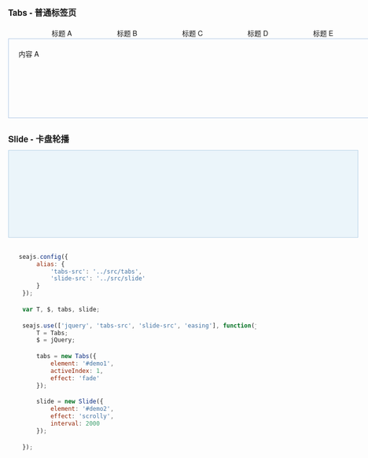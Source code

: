 <style>
    * {
        margin: 0;
        padding: 0;
    }

    body {
        padding: 20px 50px 50px;
        font: 14px/1.5 'Xin Gothic', 'PT Sans', 'Hiragino Sans GB', 'Helvetica Neue', Helvetica, Arial, sans-serif;
    }

    li {
        list-style: none;
    }

    li a {
        text-decoration: none;
    }

    h2 { margin: 30px 0 10px; font-size: 17px; }
    .loading { background: #EBF5FA url(assets/loading.gif) no-repeat 50% 50%; }

    p.code-switch { color: #09f; cursor: pointer; margin-top: 10px; }
    pre.code {
        color: #444;
        cursor: auto;
        border-left: 2px solid #7F96AA;
        margin-top: 5px;
        padding: 0 10px 20px 10px;
        font-size: 14px;
    }
</style>

<h2>Tabs - 普通标签页</h2>
<style>
    #demo1 { position: relative; width: 750px; padding-top: 29px; }
    #demo1 .ui-switchable-nav-test { position: absolute; left: 20px; margin-top: -29px; z-index: 99; }
    #demo1 .ui-switchable-nav-test li {
        float: left;
        width: 130px;
        height: 27px;
        line-height: 21px;
        text-align: center;
        background: url(assets/tabs-sprite.gif) no-repeat 0 6px;
        margin-right: 3px;
        padding-top: 8px;
        cursor: pointer;
    }
    #demo1 .ui-switchable-nav-test li.ui-switchable-active { background-position: 0 -40px; cursor: default; }
    #demo1 .ui-switchable-content-test {
        position: relative;
        height: 120px;
        padding: 20px;
        border: 1px solid #AEC7E5;
    }
</style>
<div id="demo1" class="section">
    <ul class="ui-switchable-nav-test" data-role="nav">
        <li data-role="trigger">标题 A</li>
        <li data-role="trigger">标题 B</li>
        <li data-role="trigger">标题 C</li>
        <li data-role="trigger">标题 D</li>
        <li data-role="trigger">标题 E</li>
    </ul>
    <div class="ui-switchable-content-test" data-role="content">
        <div>内容 A</div>
        <div style="display: none">内容 B</div>
        <div style="display: none">内容 C</div>
        <div style="display: none">内容 D</div>
        <div style="display: none">内容 E</div>
    </div>
</div>

<h2>Slide - 卡盘轮播</h2>
<style>
    #demo2 { position: relative; width: 710px; height: 176px; border: 1px solid #B6D1E6; overflow: hidden; }
    #demo2 .ui-switchable-nav { position: absolute; bottom: 5px; right: 5px; z-index: 99; }
    #demo2 .ui-switchable-nav li {
        float: left;
        width: 16px;
        height: 16px;
        line-height: 16px;
        margin-left: -1px;
        background-color: #FCF2CF;
        border: 1px solid #F47500;
        color: #D94B01;
        text-align: center;
        cursor: pointer;
    }
    #demo2 .ui-switchable-nav li.ui-switchable-active {
        width: 18px;
        height: 18px;
        line-height: 18px;
        margin-top: -1px;
        color: #FFF;
        background-color: #FFB442;
        font-weight: bold;
    }
    #demo2 .ui-switchable-content-test li { height: 176px; width: 710px; overflow: hidden; }
    /* for countdown plugin */
    #demo2 .ui-switchable-nav li,
    #demo2 .ui-switchable-trigger-content {
        position: relative;
    }
    #demo2 .ui-switchable-trigger-mask {
        position: absolute;
        right: 0;
        width: 18px;
        height: 18px;
        background-color: #FF9415;
        visibility: hidden
    }
    #demo2 .ui-switchable-active .ui-switchable-trigger-mask {
        visibility: visible
    }

    .hidden {
        display: none
    }

</style>
<div id="demo2" class="section loading" data-effect="fade" data-easing="easeOutStrong">
    <ol class="ui-switchable-content-test" data-role="content">
        <li><a href="http://fun.alipay.com/buy/index.htm?src=5buy03" target="_blank"><img alt="" src="https://i.alipayobjects.com/e/201205/2lOsygtTn7.jpg"/></a></li>
        <li class="hidden"><a target="_blank" href="http://fun.alipay.com/hkwhb/index.htm?_adType=aedacbacdeajaefcehdg"><img alt="" width="710" height="175" border="0" src="https://i.alipayobjects.com/e/201205/3H1Kii949r.jpg"/></a></li>
        <li class="hidden"><a target="_blank" href="http://fun.alipay.com/lvmama/index.htm"><img alt="" width="710" height="175" border="0" src="https://i.alipayobjects.com/e/201206/2muugwqegL.png"/></a></li>
        <li class="hidden"><a href="http://fun.alipay.com/sj/index.htm" target="_blank"><img alt="" src="https://i.alipayobjects.com/e/201205/37t81c9HYx.jpg"/></a></li>
    </ol>
</div>

```javascript

   seajs.config({
        alias: {
            'tabs-src': '../src/tabs',
            'slide-src': '../src/slide'
        }
    });

    var T, $, tabs, slide;

    seajs.use(['jquery', 'tabs-src', 'slide-src', 'easing'], function(jQuery, Tabs, Slide) {
        T = Tabs;
        $ = jQuery;

        tabs = new Tabs({
            element: '#demo1',
            activeIndex: 1,
            effect: 'fade'
        });

        slide = new Slide({
            element: '#demo2',
            effect: 'scrolly',
            interval: 2000
        });

    });
```
